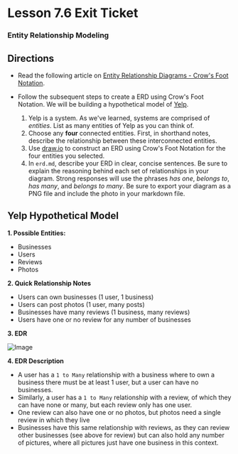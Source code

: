 # Lesson 7.6 Exit Ticket
### Entity Relationship Modeling

## Directions
* Read the following article on [Entity Relationship Diagrams - Crow's Foot Notation](http://www2.cs.uregina.ca/~bernatja/crowsfoot.html).

* Follow the subsequent steps to create a ERD using Crow's Foot Notation. We will be building a hypothetical model of [Yelp](https://yelp.com).
   1. Yelp is a system. As we've learned, systems are comprised of _entities_. List as many entities of Yelp as you can think of.
   2. Choose any **four** connected entities. First, in shorthand notes, describe the relationship between these interconnected entities.
   3. Use [draw.io](https://draw.io) to construct an ERD using Crow's Foot Notation for the four entities you selected.
   4. In `erd.md`, describe your ERD in clear, concise sentences. Be sure to explain the reasoning behind each set of relationships in your diagram. Strong responses will use the phrases _has one_, _belongs to_, _has many_, and _belongs to many_. Be sure to export your diagram as a PNG file and include the photo in your markdown file.

## Yelp Hypothetical Model

**1. Possible Entities:**
- Businesses
- Users
- Reviews
- Photos

**2. Quick Relationship Notes**
- Users can own businesses (1 user, 1 business)
- Users can post photos (1 user, many posts)
- Businesses have many reviews (1 business, many reviews)
- Users have one or no review for any number of businesses

**3. EDR**

![Image]('https://github.com/emtes/exit-ticket-7_6/blob/master/ticket-7-edr.png', 'Diagram')

**4. EDR Description**
- A user has a `1 to Many` relationship with a business where to own a business there must be at least 1 user, but a user can have no businesses.
- Similarly, a user has a `1 to Many` relationship with a review, of which they can have none or many, but each review only has one user.
- One review can also have one or no photos, but photos need a single review in which they live
- Businesses have this same relationship with reviews, as they can review other businesses (see above for review) but can also hold any number of pictures, where all pictures just have one business in this context.
